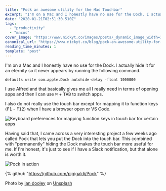 ```yaml
---
title: "Pock an awesome utility for the Mac Touchbar"
excerpt: "I'm on a Mac and I honestly have no use for the Dock. I actually hide it for an eternity so it never..."
date: "2020-01-21T02:51:30.510Z"
tags:
  - "productivity"
  - "macos"
cover_image: "https://www.nickyt.co/images/posts/_dynamic_image_width=1000,height=420,fit=cover,gravity=auto,format=auto_https%3A%2F%2Fthepracticaldev.s3.amazonaws.com%2Fi%2F1lnsa2cfa2m4oogcas4f.jpg"
canonical_url: "https://www.nickyt.co/blog/pock-an-awesome-utility-for-the-mac-touchbar-11ia/"
reading_time_minutes: 1
template: "post"
---
```


I'm on a Mac and I honestly have no use for the Dock. I actually hide it for an eternity so it never appears by running the following command.

`defaults write com.apple.Dock autohide-delay -float 1000000`

I use Alfred and that basically gives me all I really need in terms of opening apps and then I can use <kbd>⌘</kbd> + <kbd>TAB</kbd> to switch apps.

I also do not really use the touch bar except for mapping it to function keys (<kbd>F1</kbd> - <kbd>F12</kbd>) when I have a browser open or VS Code.

![Keyboard preferences for mapping function keys in touch bar for certain apps](https://www.nickyt.co/images/posts/_i_5xj2scviq8o2kivnyhy0.png)

Having said that, I came across a very interesting project a few weeks ago called Pock that lets you put the Dock into the touch bar. This combined with "permanently" hiding the Dock makes the touch bar more useful for me. If I'm honest, it's just to see if I have a Slack notification, but that alone is worth it.

![Pock in action](https://www.nickyt.co/images/posts/_i_qyf7zba4vejkjcjvd6lu.jpg)

{% github "https://github.com/pigigaldi/Pock" %}

Photo by [ian dooley](https://unsplash.com/@sadswim?utm_source=unsplash&utm_medium=referral&utm_content=creditCopyText) on [Unsplash](https://unsplash.com/s/photos/productivity?utm_source=unsplash&utm_medium=referral&utm_content=creditCopyText)
